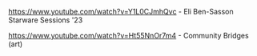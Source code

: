 https://www.youtube.com/watch?v=Y1L0CJmhQvc - Eli Ben-Sasson Starware Sessions '23

https://www.youtube.com/watch?v=Ht55NnOr7m4 - Community Bridges (art)